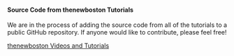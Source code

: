 #### Source Code from thenewboston Tutorials

We are in the process of adding the source code from all of the tutorials to a public GitHub repository. If anyone would like to contribute, please feel free!

[thenewboston Videos and Tutorials](https://www.thenewboston.com/videos.php)
